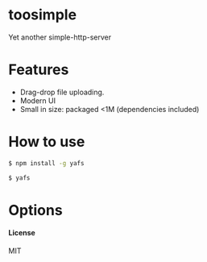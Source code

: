 # toosimple

Yet another simple-http-server

# Features

- Drag-drop file uploading.
- Modern UI
- Small in size: packaged <1M (dependencies included)

# How to use

```bash
$ npm install -g yafs

$ yafs
```

# Options

#### License

MIT
